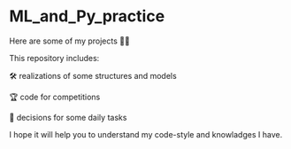 # ML_and_Py_practice


Here are some of my projects 👨‍💻

This repository includes:

🛠 realizations of some structures and models 

🏆 code for competitions 

🔣 decisions for some daily tasks

I hope it will help you to understand my code-style and knowladges I have.
